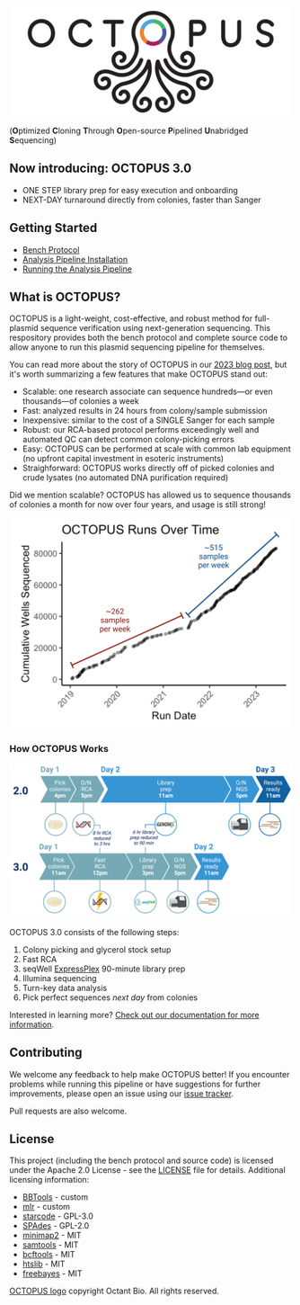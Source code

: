 ![OCTOPUS logo](/img/octopus-logo.png)

(**O**ptimized **C**loning **T**hrough **O**pen-source **P**ipelined **U**nabridged **S**equencing)

## Now introducing: OCTOPUS 3.0
- ONE STEP library prep for easy execution and onboarding
- NEXT-DAY turnaround directly from colonies, faster than Sanger


## Getting Started

- [Bench Protocol](/docs/Bench-Protocol.md)
- [Analysis Pipeline Installation](/docs/Installation.md)
- [Running the Analysis Pipeline](/docs/Running-the-Analysis-Pipeline.md)


## What is OCTOPUS?

OCTOPUS is a light-weight, cost-effective, and robust method for full-plasmid sequence verification using next-generation sequencing.
This respository provides both the bench protocol and complete source code to allow anyone to run this plasmid sequencing pipeline for themselves.

You can read more about the story of OCTOPUS in our [2023 blog post](https://www.octant.bio/blog-posts/octopus-v3), but it's worth summarizing a few features that make OCTOPUS stand out:

- Scalable: one research associate can sequence hundreds—or even thousands—of colonies a week
- Fast: analyzed results in 24 hours from colony/sample submission
- Inexpensive: similar to the cost of a SINGLE Sanger for each sample
- Robust: our RCA-based protocol performs exceedingly well and automated QC can detect common colony-picking errors
- Easy: OCTOPUS can be performed at scale with common lab equipment (no upfront capital investment in esoteric instruments)
- Straighforward: OCTOPUS works directly off of picked colonies and crude lysates (no automated DNA purification required)

Did we mention scalable? OCTOPUS has allowed us to sequence thousands of colonies a month for now over four years, and usage is still strong!

![OCTOPUS runs over time 3.0](/img/cumulative-wells-sequenced.png)

### How OCTOPUS Works

![OCTOPUS 3.0 timeline vs v2.0](/img/run-timeline-compare.png)

OCTOPUS 3.0 consists of the following steps:
1. Colony picking and glycerol stock setup
2. Fast RCA
3. seqWell [ExpressPlex](https://seqwell.com/expressplex-library-prep-kit/) 90-minute library prep
4. Illumina sequencing
5. Turn-key data analysis
6. Pick perfect sequences _next day_ from colonies

Interested in learning more?
[Check out our documentation for more information](/docs/).

## Contributing

We welcome any feedback to help make OCTOPUS better!
If you encounter problems while running this pipeline or have suggestions for further improvements, please open an issue using our [issue tracker](https://github.com/octantbio/octopus3/issues).

Pull requests are also welcome.

## License

This project (including the bench protocol and source code) is licensed under the Apache 2.0 License - see the [LICENSE](/LICENSE) file for details. Additional licensing information:

- [BBTools](docker/bbtools-license) - custom
- [mlr](docker/mlr-license) - custom
- [starcode](docker/starcode-license) - GPL-3.0
- [SPAdes](docker/spades-license) - GPL-2.0
- [minimap2](https://github.com/lh3/minimap2/blob/master/LICENSE.txt) - MIT
- [samtools](https://github.com/samtools/samtools/blob/develop/LICENSE) - MIT
- [bcftools](https://github.com/samtools/bcftools/blob/develop/LICENSE) - MIT
- [htslib](https://github.com/samtools/htslib/blob/develop/LICENSE) - MIT
- [freebayes](https://github.com/ekg/freebayes/blob/master/LICENSE) - MIT


[OCTOPUS logo](/img/octopus-logo.png) copyright Octant Bio. All rights reserved.

